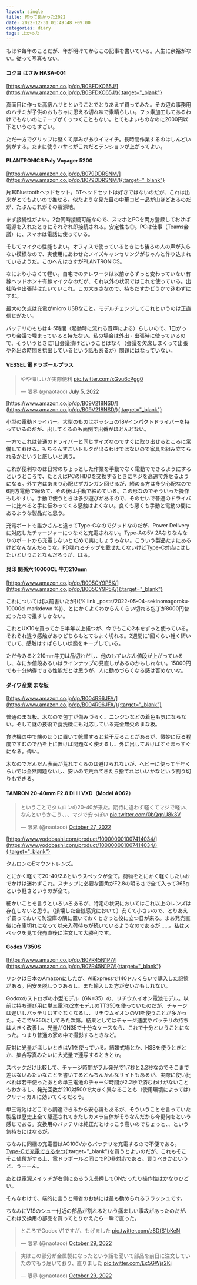 ```yaml
---
layout: single
title: 買って良かった2022
date: 2022-12-31 01:49:48 +09:00
categories: diary
tags: よかった
---
```


もはや毎年のことだが、年が明けてからこの記事を書いている。人生に余裕がない。従って写真もない。

#### コクヨ はさみ HASA-001

[https://www.amazon.co.jp/dp/B0BFDXC65J/](https://www.amazon.co.jp/dp/B0BFDXC65J/){:target="_blank"}

真面目に作った高級ハサミということでとりあえず買ってみた。その辺の事務用のハサミが子供のおもちゃに思える切れ味で素晴らしい。フッ素加工してあるわけでもないのにテープがくっつくこともない。とてもよいものなのに2000円以下というのもすごい。

ただ一方でグリップは堅くて厚みがありイマイチ。長時間作業するのはしんどい気がする。たまに使うハサミがこれだとテンションが上がってよい。

#### PLANTRONICS Poly Voyager 5200

[https://www.amazon.co.jp/dp/B079DDRSNM/](https://www.amazon.co.jp/dp/B079DDRSNM/){:target="_blank"}

片耳Bluetoothヘッドセット。BTヘッドセットは好きではないのだが、これは出来がとてもよいので推せる。似たような見た目の中華コピー品が山ほどあるのだが、たぶんこれがその震源地。

まず接続性がよい。2台同時接続可能なので、スマホとPCを両方登録しておけば電源を入れたときにそれぞれ即接続される。安定性も◎。PCは仕事（Teams会議）に、スマホは電話に使っている。

そしてマイクの性能もよい。オフィスで使っているときにも後ろの人の声が入らない模様なので、実使用にあわせたノイズキャンセリングがちゃんと作り込まれているようだ。このへんはさすがPLANTRONICS。

なにより小さくて軽い。自宅でのテレワークは以前からずっと変わっていない有線ヘッドホン＋有線マイクなのだが、それ以外の状況ではこれを使っている。出社時や出張時はたいていこれ。この大きさなので、持ちだすかどうかで迷わずにすむ。

最大の欠点は充電がmicro USBなこと。モデルチェンジしてこれというのは正直信じがたい。

バッテリのもちは4-5時間（起動時に流れる音声による）らしいので、1日がっつり会議で埋まっていると持たない。私の場合は外出・出張時に使っているので、そういうときに1日会議漬けということはなく（会議を欠席しまくって出張や外出の時間を捻出しているという話もあるが）問題にはなっていない。

#### VESSEL 電ドラボールプラス

<blockquote class="twitter-tweet"><p lang="ja" dir="ltr">やや悔しいが実際便利 <a href="https://t.co/xGvu6cPgg0">pic.twitter.com/xGvu6cPgg0</a></p>&mdash; 限界 (@naotaco) <a href="https://twitter.com/naotaco/status/1544303473331949568?ref_src=twsrc%5Etfw">July 5, 2022</a></blockquote> <script async src="https://platform.twitter.com/widgets.js" charset="utf-8"></script> 

[https://www.amazon.co.jp/dp/B09V218NSD/](https://www.amazon.co.jp/dp/B09V218NSD/){:target="_blank"}

小型の電動ドライバー。大型のものはボッシュの18Vインパクトドライバーを持っているのだが、出してくるのも面倒で出番がほとんどない。

一方でこれは普通のドライバーと同じサイズなのですぐに取り出せるところに常備しておける。もちろんすごいトルクが出るわけではないので家具を組み立てられるかというと厳しいと思う。

これが便利なのは日常のちょっとした作業を手動でなく電動でできるようにするというところで、たとえばPCのHDDを交換するときにネジを高速で外せるようになる。外す方はあまり心配せずガンガン回せるが、締める方は多少心配なので6割方電動で締めて、その後は手動で締めている。この形なのでそういった操作もしやすい。手動で使うときは多少遊びがあるので、そのせいで普通のドライバーに比べると手に伝わってくる感触はよくない。良くも悪くも手動と電動の間にあるような製品だと思う。

充電ポートも誰かさんと違ってType-Cなのでグッドなのだが、Power Deliveryに対応したチャージャーにつなぐと充電されない。Type-Aの5V 2Aなりなんなりのポートから充電しないとだめで実にしょうもない。こういう製品たまにあるけどなんなんだろうな。PD喋れるチップを載せたくないけどType-C対応にはしたいということなんだろうが、はぁ。

#### 貝印 関孫六 10000CL 牛刀210mm

[https://www.amazon.co.jp/dp/B005CY9P5K/](https://www.amazon.co.jp/dp/B005CY9P5K/){:target="_blank"}

これについては[以前書いたが]({% link _posts/2022-05-04-sekinomagoroku-10000cl.markdown %})、とにかくよくわからんくらい切れる包丁が8000円台だったので推すしかない。

これとUX10を買ってから半年以上経つが、今でもこの2本をずっと使っている。それぞれ違う感触がありどちらもとてもよく切れる。2週間に1回くらい軽く研いでいて、感触はすばらしい状態をキープしている。

ただ今みると210mm牛刀は品切れだし、他のもずいぶん値段が上がっているし、なにか値段あるいはラインナップの見直しがあるのかもしれない。15000円でも十分納得できる性能だとは思うが、人に勧めづらくなる感は否めないな。

#### ダイワ産業 まな板

[https://www.amazon.co.jp/dp/B004R96JFA/](https://www.amazon.co.jp/dp/B004R96JFA/){:target="_blank"}

普通のまな板。木なので包丁が傷みづらく、ニンジンなどの着色も気にならない。そして謎の技術で食洗機にも対応している完全無欠のまな板。

食洗機の中で端のほうに置いて乾燥すると若干反ることがあるが、微妙に反る程度ですむので凸を上に置けば問題なく使えるし、外に出しておけばすぐまっすぐになる。偉い。

木なのでだんだん表面が荒れてくるのは避けられないが、ヘビーに使って半年くらいでは全然問題ないし、安いので荒れてきたら捨てればいいかなという割り切りもできる。


#### TAMRON 20-40mm F2.8 Di III VXD（Model A062）

<blockquote class="twitter-tweet"><p lang="ja" dir="ltr">ということでタムロンの20-40が来た。期待に違わず軽くてマジで軽い、なんというかこう、、、マジで安っぽい <a href="https://t.co/0bQqnU8k3V">pic.twitter.com/0bQqnU8k3V</a></p>&mdash; 限界 (@naotaco) <a href="https://twitter.com/naotaco/status/1585633012787531778?ref_src=twsrc%5Etfw">October 27, 2022</a></blockquote> <script async src="https://platform.twitter.com/widgets.js" charset="utf-8"></script> 

[https://www.yodobashi.com/product/100000001007414034/](https://www.yodobashi.com/product/100000001007414034/){:target="_blank"}

タムロンのEマウントレンズ。

とにかく軽くて20-40/2.8というスペックが全て。荷物をとにかく軽くしたいおでかけは迷わずこれ。スナップに必要な画角がF2.8の明るさで全て入って365gという軽さというのが全て。

細かいことを言うといろいろあるが、特定の状況においてはこれ以上のレンズは存在しないと思う。（損壊した金銭感覚において）安くて小さいので、とりあえず買っておいて防湿庫の隅に置いておくときっと役に立つ日が来る。まあ発売直後に在庫切れになって以来入荷待ちが続いているようなのであるが……。私はスペックを見て発売直後に注文して大勝利です。

#### Godox V350S

[https://www.amazon.co.jp/dp/B07R45N1P7/](https://www.amazon.co.jp/dp/B07R45N1P7/){:target="_blank"}

リンクは日本のAmazonにしたが、AliExpressで140ドルくらいで購入した記憶がある。円安を脱しつつあるし、また輸入した方が安いかもしれない。

Godoxのストロボの小型モデル（GN=35）の、リチウムイオン電池モデル。以前は持ち運び用に単三電池x2本モデルのTT350を使っていたのだが、チャージは遅いしバッテリはすぐなくなるし、リチウムイオンのV1を使うことが多かった。そこでV350にしてみた次第。結果としてはチャージ速度やバッテリの持ちは大きく改善し、光量がGN35で十分なケースなら、これで十分ということになった。つまり普通の家の中で撮影するときなど。

反対に光量がほしいときはV1を使っている。結婚式場とか、HSSを使うときとか、集合写真みたいに大光量で連写するときとか。

スペックだけ比較して、チャージ時間がフル発光で1.7秒と2.2秒なのでそこまで差はないみたいなことを書いてるとんちんかんなサイトもあるが、実際に使い比べれば若干使ったあとの単三電池のチャージ時間が2.2秒で済むわけがないこともわかるし、発光回数が210対500で大きく異なることも（使用環境によっては）クリティカルに効いてくるだろう。

単三電池はどこでも調達できるから安心論もあるが、そういうことを言っていた製品は歴史上全て駆逐されてきたしカメラ自体がそうなんだから今更何をという感じである。交換用のバッテリは純正だとけっこう高いのでちょっと、、という気持ちにはなるが。

ちなみに同梱の充電器はAC100Vからバッテリを充電するので不便である。[Type-Cで充電できるやつ](https://www.aliexpress.com/item/4000831699065.html){:target="_blank"}を買うとよいのだが、これもそこそこ値段がする上、電ドラボールと同じでPD非対応である。買うべきかというと、うーーん。

あとは電源スイッチが右側にあるうえ長押しでONだったり操作性はかなりひどい。

そんなわけで、端的に言うと帰省のお供には最も勧められるフラッシュです。

ちなみにV1Sのシュー付近の部品が割れるという痛ましい事故があったのだが、これは交換用の部品を買ってとりかえたら一瞬で直った。

<blockquote class="twitter-tweet"><p lang="ja" dir="ltr">ところでGodox V1ですが、もげました <a href="https://t.co/z8DfS1bKeN">pic.twitter.com/z8DfS1bKeN</a></p>&mdash; 限界 (@naotaco) <a href="https://twitter.com/naotaco/status/1586386786695405574?ref_src=twsrc%5Etfw">October 29, 2022</a></blockquote> <script async src="https://platform.twitter.com/widgets.js" charset="utf-8"></script> 

<blockquote class="twitter-tweet"><p lang="ja" dir="ltr">実はこの部分が金属製になったという話を聞いて部品を前日に注文していたのでもう届いており、直りました <a href="https://t.co/Ec5GWjs2Kj">pic.twitter.com/Ec5GWjs2Kj</a></p>&mdash; 限界 (@naotaco) <a href="https://twitter.com/naotaco/status/1586394153713225728?ref_src=twsrc%5Etfw">October 29, 2022</a></blockquote> <script async src="https://platform.twitter.com/widgets.js" charset="utf-8"></script> 





















